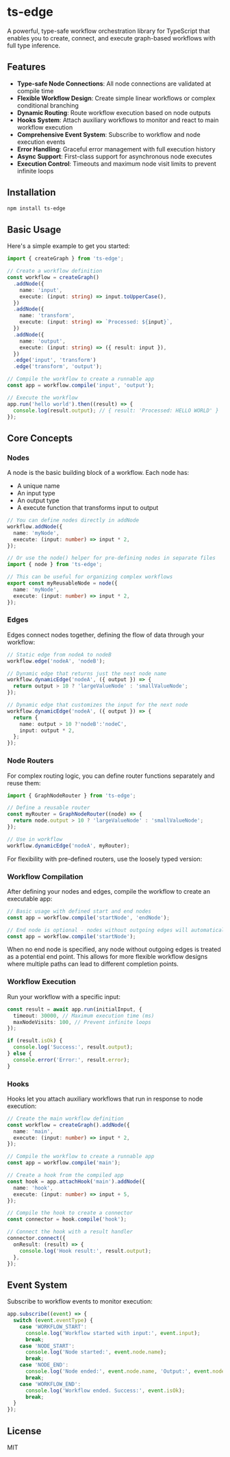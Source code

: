# ts-edge

A powerful, type-safe workflow orchestration library for TypeScript that enables you to create, connect, and execute graph-based workflows with full type inference.

## Features

- **Type-safe Node Connections**: All node connections are validated at compile time
- **Flexible Workflow Design**: Create simple linear workflows or complex conditional branching
- **Dynamic Routing**: Route workflow execution based on node outputs
- **Hooks System**: Attach auxiliary workflows to monitor and react to main workflow execution
- **Comprehensive Event System**: Subscribe to workflow and node execution events
- **Error Handling**: Graceful error management with full execution history
- **Async Support**: First-class support for asynchronous node executes
- **Execution Control**: Timeouts and maximum node visit limits to prevent infinite loops

## Installation

```bash
npm install ts-edge
```

## Basic Usage

Here's a simple example to get you started:

```typescript
import { createGraph } from 'ts-edge';

// Create a workflow definition
const workflow = createGraph()
  .addNode({
    name: 'input',
    execute: (input: string) => input.toUpperCase(),
  })
  .addNode({
    name: 'transform',
    execute: (input: string) => `Processed: ${input}`,
  })
  .addNode({
    name: 'output',
    execute: (input: string) => ({ result: input }),
  })
  .edge('input', 'transform')
  .edge('transform', 'output');

// Compile the workflow to create a runnable app
const app = workflow.compile('input', 'output'); 

// Execute the workflow
app.run('hello world').then((result) => {
  console.log(result.output); // { result: 'Processed: HELLO WORLD' }
});
```

## Core Concepts

### Nodes

A node is the basic building block of a workflow. Each node has:

- A unique name
- An input type
- An output type
- A execute function that transforms input to output

```typescript
// You can define nodes directly in addNode
workflow.addNode({
  name: 'myNode',
  execute: (input: number) => input * 2,
});

// Or use the node() helper for pre-defining nodes in separate files
import { node } from 'ts-edge';

// This can be useful for organizing complex workflows
export const myReusableNode = node({
  name: 'myNode',
  execute: (input: number) => input * 2,
});
```

### Edges

Edges connect nodes together, defining the flow of data through your workflow:

```typescript
// Static edge from nodeA to nodeB
workflow.edge('nodeA', 'nodeB');

// Dynamic edge that returns just the next node name
workflow.dynamicEdge('nodeA', ({ output }) => {
  return output > 10 ? 'largeValueNode' : 'smallValueNode';
});

// Dynamic edge that customizes the input for the next node
workflow.dynamicEdge('nodeA', ({ output }) => {
  return {
    name: output > 10 ?'nodeB':'nodeC',
    input: output * 2,
  };
});
```

### Node Routers

For complex routing logic, you can define router functions separately and reuse them:

```typescript
import { GraphNodeRouter } from 'ts-edge';

// Define a reusable router
const myRouter = GraphNodeRouter((node) => {
  return node.output > 10 ? 'largeValueNode' : 'smallValueNode';
});

// Use in workflow
workflow.dynamicEdge('nodeA', myRouter);
```

For flexibility with pre-defined routers, use the loosely typed version:


### Workflow Compilation

After defining your nodes and edges, compile the workflow to create an executable app:

```typescript
// Basic usage with defined start and end nodes
const app = workflow.compile('startNode', 'endNode');

// End node is optional - nodes without outgoing edges will automatically complete the workflow
const app = workflow.compile('startNode');
```

When no end node is specified, any node without outgoing edges is treated as a potential end point. This allows for more flexible workflow designs where multiple paths can lead to different completion points.

### Workflow Execution

Run your workflow with a specific input:

```typescript
const result = await app.run(initialInput, {
  timeout: 30000, // Maximum execution time (ms)
  maxNodeVisits: 100, // Prevent infinite loops
});

if (result.isOk) {
  console.log('Success:', result.output);
} else {
  console.error('Error:', result.error);
}
```

### Hooks

Hooks let you attach auxiliary workflows that run in response to node execution:

```typescript
// Create the main workflow definition
const workflow = createGraph().addNode({
  name: 'main',
  execute: (input: number) => input * 2,
});

// Compile the workflow to create a runnable app
const app = workflow.compile('main');

// Create a hook from the compiled app
const hook = app.attachHook('main').addNode({
  name: 'hook',
  execute: (input: number) => input + 5,
});

// Compile the hook to create a connector
const connector = hook.compile('hook');

// Connect the hook with a result handler
connector.connect({
  onResult: (result) => {
    console.log('Hook result:', result.output);
  },
});
```

## Event System

Subscribe to workflow events to monitor execution:

```typescript
app.subscribe((event) => {
  switch (event.eventType) {
    case 'WORKFLOW_START':
      console.log('Workflow started with input:', event.input);
      break;
    case 'NODE_START':
      console.log('Node started:', event.node.name);
      break;
    case 'NODE_END':
      console.log('Node ended:', event.node.name, 'Output:', event.node.output);
      break;
    case 'WORKFLOW_END':
      console.log('Workflow ended. Success:', event.isOk);
      break;
  }
});
```

## License

MIT